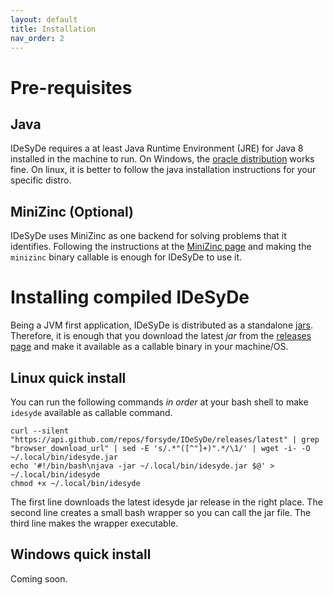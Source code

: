 ```yaml
---
layout: default
title: Installation
nav_order: 2
---
```


# Pre-requisites

## Java

IDeSyDe requires a at least Java Runtime Environment (JRE) for Java 8
installed in the machine to run. On Windows, 
the [oracle distribution](https://www.java.com/en/download/manual.jsp) works
fine. On linux, it is better to follow the java installation instructions
for your specific distro.

## MiniZinc (Optional)

IDeSyDe uses MiniZinc as one backend for solving problems that it identifies.
Following the instructions at the [MiniZinc page](https://www.minizinc.org/)
and making the `minizinc` binary callable is enough for IDeSyDe to use it.

# Installing compiled IDeSyDe

Being a JVM first application, IDeSyDe is distributed as a standalone
[jars](https://docs.oracle.com/javase/tutorial/deployment/jar/basicsindex.html).
Therefore, it is enough that you download the latest _jar_ from the 
[releases page](https://github.com/forsyde/IDeSyDe/releases)
and make it available as a callable binary in your machine/OS.

## Linux quick install

You can run the following commands _in order_ at your bash shell to make `idesyde`
available as callable command. 

```
curl --silent "https://api.github.com/repos/forsyde/IDeSyDe/releases/latest" | grep "browser_download_url" | sed -E 's/.*"([^"]+)".*/\1/' | wget -i- -O ~/.local/bin/idesyde.jar
echo '#!/bin/bash\njava -jar ~/.local/bin/idesyde.jar $@' > ~/.local/bin/idesyde
chmod +x ~/.local/bin/idesyde
```

The first line downloads the latest idesyde jar release in the right place.
The second line creates a small bash wrapper so you can call the jar file.
The third line makes the wrapper executable.

## Windows quick install

Coming soon.